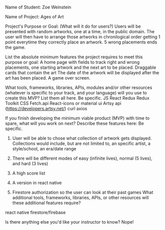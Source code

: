 Name of Student: Zoe Weinstein

Name of Project: Ages of Art

Project's Purpose or Goal: (What will it do for users?)
Users will be presented with random artworks, one at a time, in the public domain. The user will then have to arrange those artworks in chronilogical order getting 1 point everytime they correctly place an artwork. 5 wrong placements ends the game.

List the absolute minimum features the project requires to meet this purpose or goal:
A home page with fields to track right and wrong placements, one starting artwork and the next art to be placed.
Draggable cards that contain the art
The date of the artwork will be displayed after the art has been placed.
A game over screen.

What tools, frameworks, libraries, APIs, modules and/or other resources (whatever is specific to your track, and your language) will you use to create this MVP? List them all here. Be specific.
JS
React
Redux
Redux Toolkit
CSS
Fetch.api
React-icons or material ui
Artsy api (https://developers.artsy.net/)
curl
axios

If you finish developing the minimum viable product (MVP) with time to spare, what will you work on next? Describe these features here: Be specific.
1. User will be able to chose what collection of artwork gets displayed. Collections would include, but are not limited to, an specific artist, a style/school, an era/date range

2. There will be different modes of easy (infinite lives), normal (5 lives), and hard (3 lives)

3. A high score list

4. A version in react native
5. Firestore authorization so the user can look at their past games
What additional tools, frameworks, libraries, APIs, or other resources will these additional features require?

react native
firestore/firebase

Is there anything else you'd like your instructor to know?
Nope!
